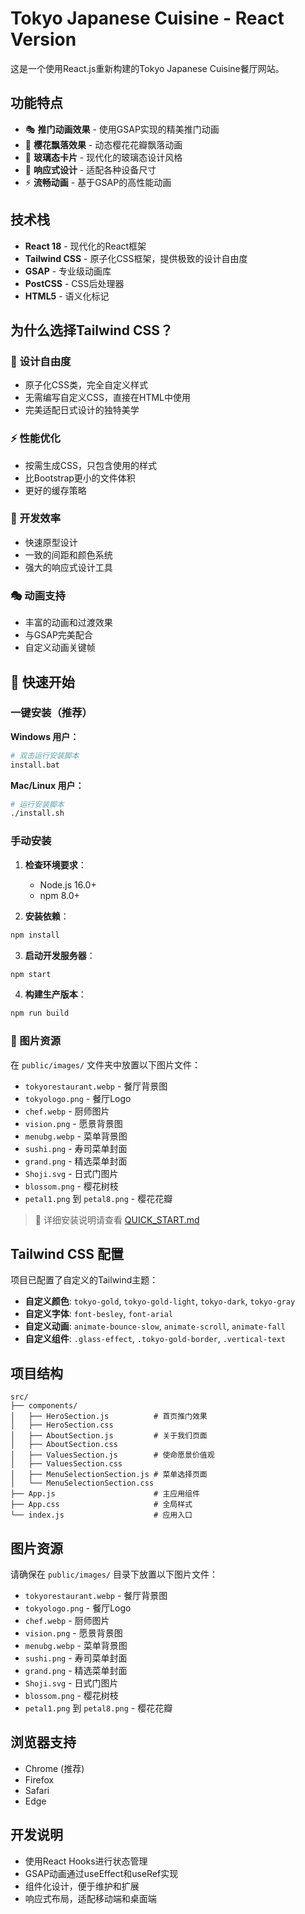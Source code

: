 # Tokyo Japanese Cuisine - React Version

这是一个使用React.js重新构建的Tokyo Japanese Cuisine餐厅网站。

## 功能特点

- 🎭 **推门动画效果** - 使用GSAP实现的精美推门动画
- 🌸 **樱花飘落效果** - 动态樱花花瓣飘落动画
- 💎 **玻璃态卡片** - 现代化的玻璃态设计风格
- 📱 **响应式设计** - 适配各种设备尺寸
- ⚡ **流畅动画** - 基于GSAP的高性能动画

## 技术栈

- **React 18** - 现代化的React框架
- **Tailwind CSS** - 原子化CSS框架，提供极致的设计自由度
- **GSAP** - 专业级动画库
- **PostCSS** - CSS后处理器
- **HTML5** - 语义化标记

## 为什么选择Tailwind CSS？

### 🎨 **设计自由度**
- 原子化CSS类，完全自定义样式
- 无需编写自定义CSS，直接在HTML中使用
- 完美适配日式设计的独特美学

### ⚡ **性能优化**
- 按需生成CSS，只包含使用的样式
- 比Bootstrap更小的文件体积
- 更好的缓存策略

### 🔧 **开发效率**
- 快速原型设计
- 一致的间距和颜色系统
- 强大的响应式设计工具

### 🎭 **动画支持**
- 丰富的动画和过渡效果
- 与GSAP完美配合
- 自定义动画关键帧

## 🚀 快速开始

### 一键安装（推荐）

**Windows 用户：**
```bash
# 双击运行安装脚本
install.bat
```

**Mac/Linux 用户：**
```bash
# 运行安装脚本
./install.sh
```

### 手动安装

1. **检查环境要求**：
   - Node.js 16.0+ 
   - npm 8.0+

2. **安装依赖**：
```bash
npm install
```

3. **启动开发服务器**：
```bash
npm start
```

4. **构建生产版本**：
```bash
npm run build
```

### 📁 图片资源

在 `public/images/` 文件夹中放置以下图片文件：
- `tokyorestaurant.webp` - 餐厅背景图
- `tokyologo.png` - 餐厅Logo  
- `chef.webp` - 厨师图片
- `vision.png` - 愿景背景图
- `menubg.webp` - 菜单背景图
- `sushi.png` - 寿司菜单封面
- `grand.png` - 精选菜单封面
- `Shoji.svg` - 日式门图片
- `blossom.png` - 樱花树枝
- `petal1.png` 到 `petal8.png` - 樱花花瓣

> 📖 详细安装说明请查看 [QUICK_START.md](./QUICK_START.md)

## Tailwind CSS 配置

项目已配置了自定义的Tailwind主题：

- **自定义颜色**: `tokyo-gold`, `tokyo-gold-light`, `tokyo-dark`, `tokyo-gray`
- **自定义字体**: `font-besley`, `font-arial`
- **自定义动画**: `animate-bounce-slow`, `animate-scroll`, `animate-fall`
- **自定义组件**: `.glass-effect`, `.tokyo-gold-border`, `.vertical-text`

## 项目结构

```
src/
├── components/
│   ├── HeroSection.js          # 首页推门效果
│   ├── HeroSection.css
│   ├── AboutSection.js         # 关于我们页面
│   ├── AboutSection.css
│   ├── ValuesSection.js        # 使命愿景价值观
│   ├── ValuesSection.css
│   ├── MenuSelectionSection.js # 菜单选择页面
│   └── MenuSelectionSection.css
├── App.js                      # 主应用组件
├── App.css                     # 全局样式
└── index.js                    # 应用入口
```

## 图片资源

请确保在 `public/images/` 目录下放置以下图片文件：

- `tokyorestaurant.webp` - 餐厅背景图
- `tokyologo.png` - 餐厅Logo
- `chef.webp` - 厨师图片
- `vision.png` - 愿景背景图
- `menubg.webp` - 菜单背景图
- `sushi.png` - 寿司菜单封面
- `grand.png` - 精选菜单封面
- `Shoji.svg` - 日式门图片
- `blossom.png` - 樱花树枝
- `petal1.png` 到 `petal8.png` - 樱花花瓣

## 浏览器支持

- Chrome (推荐)
- Firefox
- Safari
- Edge

## 开发说明

- 使用React Hooks进行状态管理
- GSAP动画通过useEffect和useRef实现
- 组件化设计，便于维护和扩展
- 响应式布局，适配移动端和桌面端
